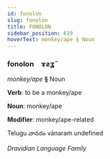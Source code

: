 ```yaml
---
id: fonolon
slug: fonolon
title: FONOLON
sidebar_position: 619
hoverText: monkey/ape § Noun
---
```


### fonolon&emsp;<span kind="abugida">ɤƨʓ̃</span>

*monkey/ape* **§** Noun

**Verb**: to be a monkey/ape

**Noun**: monkey/ape

**Modifier**: monkey/ape-related

Telugu వానరం vānaraṁ undefined

*Dravidian Language Family*